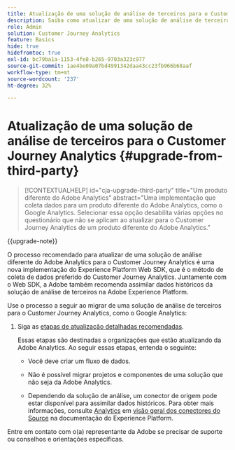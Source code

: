 ```yaml
---
title: Atualização de uma solução de análise de terceiros para o Customer Journey Analytics
description: Saiba como atualizar de uma solução de análise de terceiros para o Customer Journey Analytics
role: Admin
solution: Customer Journey Analytics
feature: Basics
hide: true
hidefromtoc: true
exl-id: bc79ba1a-1153-4fe8-b265-9703a323c977
source-git-commit: 1ae4be09a07bd4991342daa43cc23fb966b68aaf
workflow-type: tm+mt
source-wordcount: '237'
ht-degree: 32%

---
```


# Atualização de uma solução de análise de terceiros para o Customer Journey Analytics {#upgrade-from-third-party}

<!-- markdownlint-disable MD034 -->

>[!CONTEXTUALHELP]
>id="cja-upgrade-third-party"
>title="Um produto diferente do Adobe Analytics"
>abstract="Uma implementação que coleta dados para um produto diferente do Adobe Analytics, como o Google Analytics. Selecionar essa opção desabilita várias opções no questionário que não se aplicam ao atualizar para o Customer Journey Analytics de um produto diferente do Adobe Analytics."

<!-- markdownlint-enable MD034 -->

{{upgrade-note}}

O processo recomendado para atualizar de uma solução de análise diferente do Adobe Analytics para o Customer Journey Analytics é uma nova implementação do Experience Platform Web SDK, que é o método de coleta de dados preferido do Customer Journey Analytics. Juntamente com o Web SDK, a Adobe também recomenda assimilar dados históricos da solução de análise de terceiros na Adobe Experience Platform.

<!-- After you have enough historical data using the Experience Platform Web SDK and you have fully transitioned to Customer Journey Analytics, the Analytics source connector can be turned off and the Web SDK can be used exclusively. -->

Use o processo a seguir ao migrar de uma solução de análise de terceiros para o Customer Journey Analytics, como o Google Analytics:

1. Siga as [etapas de atualização detalhadas recomendadas](/help/getting-started/cja-upgrade/cja-upgrade-recommendations.md#detailed-recommended-upgrade-steps).

   Essas etapas são destinadas a organizações que estão atualizando da Adobe Analytics. Ao seguir essas etapas, entenda o seguinte:

   * Você deve criar um fluxo de dados.

   * Não é possível migrar projetos e componentes de uma solução que não seja da Adobe Analytics.

   * Dependendo da solução de análise, um conector de origem pode estar disponível para assimilar dados históricos. Para obter mais informações, consulte [Analytics](https://experienceleague.adobe.com/en/docs/experience-platform/sources/home#analytics) em [visão geral dos conectores do Source](https://experienceleague.adobe.com/en/docs/experience-platform/sources/home) na documentação do Experience Platform.


Entre em contato com o(a) representante da Adobe se precisar de suporte ou conselhos e orientações específicas.

